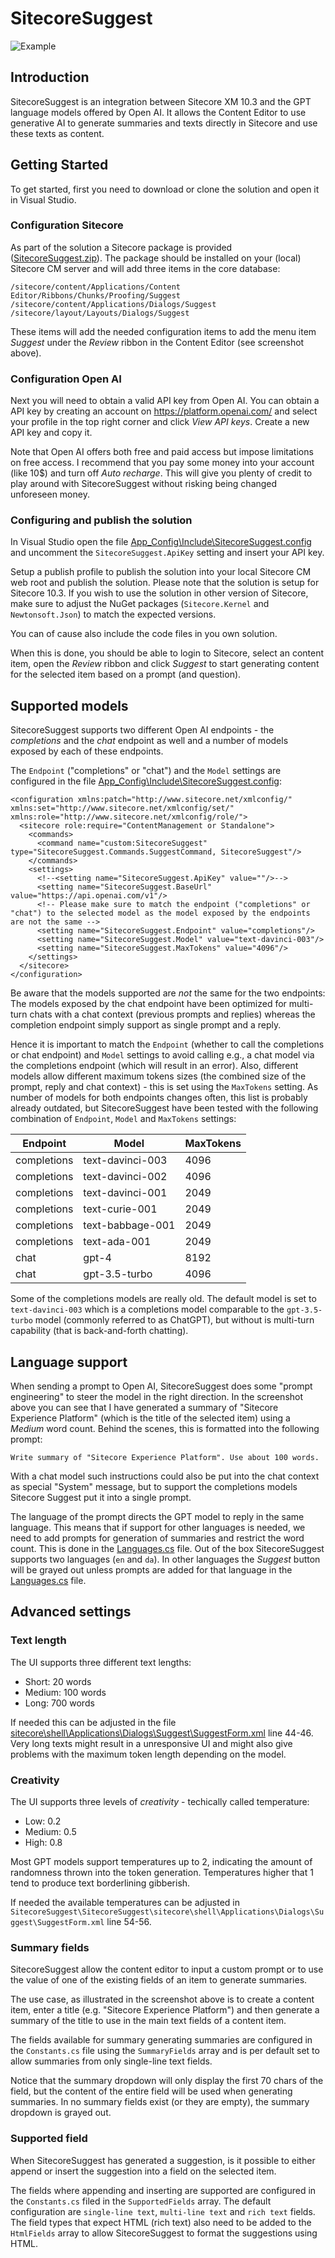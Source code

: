 # SitecoreSuggest

![Example](https://raw.githubusercontent.com/kristofferkjeldby/SitecoreSuggest/main/readme.png)

## Introduction

SitecoreSuggest is an integration between Sitecore XM 10.3 and the GPT language models offered by Open AI. It allows the Content Editor to use generative AI to generate summaries and texts directly in Sitecore and use these texts as content.

## Getting Started

To get started, first you need to download or clone the solution and open it in Visual Studio.

### Configuration Sitecore

As part of the solution a Sitecore package is provided ([SitecoreSuggest.zip](SitecoreSuggest.zip)). The package should be installed on your (local) Sitecore CM server and will add three items in the core database:

```
/sitecore/content/Applications/Content Editor/Ribbons/Chunks/Proofing/Suggest
/sitecore/content/Applications/Dialogs/Suggest
/sitecore/layout/Layouts/Dialogs/Suggest
```

These items will add the needed configuration items to add the menu item *Suggest* under the *Review* ribbon in the Content Editor (see screenshot above).

### Configuration Open AI

Next you will need to obtain a valid API key from Open AI. You can obtain a API key by creating an account on https://platform.openai.com/ and select your profile in the top right corner and click *View API keys*. Create a new API key and copy it.

Note that Open AI offers both free and paid access but impose limitations on free access. I recommend that you pay some money into your account (like 10$) and turn off *Auto recharge*. This will give you plenty of credit to play around with SitecoreSuggest without risking being changed unforeseen money.

### Configuring and publish the solution

In Visual Studio open the file [App_Config\Include\SitecoreSuggest.config](SitecoreSuggest/App_Config/Include/SitecoreSuggest.config) and uncomment the `SitecoreSuggest.ApiKey` setting and insert your API key. 

Setup a publish profile to publish the solution into your local Sitecore CM web root and publish the solution. Please note that the solution is setup for Sitecore 10.3. If you wish to use the solution in other version of Sitecore, make sure to adjust the NuGet packages (`Sitecore.Kernel` and `Newtonsoft.Json`) to match the expected versions.

You can of cause also include the code files in you own solution.

When this is done, you should be able to login to Sitecore, select an content item, open the *Review* ribbon and click *Suggest* to start generating content for the selected item based on a prompt (and question).

## Supported models

SitecoreSuggest supports two different Open AI endpoints - the _completions_ and the _chat_ endpoint as well and a number of models exposed by each of these endpoints. 

The `Endpoint` ("completions" or "chat") and the `Model` settings are configured in the file [App_Config\Include\SitecoreSuggest.config](SitecoreSuggest/App_Config/Include/SitecoreSuggest.config):

```
<configuration xmlns:patch="http://www.sitecore.net/xmlconfig/" xmlns:set="http://www.sitecore.net/xmlconfig/set/" xmlns:role="http://www.sitecore.net/xmlconfig/role/">
  <sitecore role:require="ContentManagement or Standalone">
    <commands>
      <command name="custom:SitecoreSuggest" type="SitecoreSuggest.Commands.SuggestCommand, SitecoreSuggest"/>
    </commands>
    <settings>
      <!--<setting name="SitecoreSuggest.ApiKey" value=""/>-->
      <setting name="SitecoreSuggest.BaseUrl" value="https://api.openai.com/v1"/>
      <!-- Please make sure to match the endpoint ("completions" or "chat") to the selected model as the model exposed by the endpoints are not the same -->
      <setting name="SitecoreSuggest.Endpoint" value="completions"/>
      <setting name="SitecoreSuggest.Model" value="text-davinci-003"/>
      <setting name="SitecoreSuggest.MaxTokens" value="4096"/>
    </settings>
  </sitecore>
</configuration>
```

Be aware that the models supported are _not_ the same for the two endpoints: The models exposed by the chat endpoint have been optimized for multi-turn chats with a chat context (previous prompts and replies) whereas the completion endpoint simply support as single prompt and a reply. 

Hence it is important to match the `Endpoint` (whether to call the completions or chat endpoint) and `Model` settings to avoid calling e.g., a chat model via the completions endpoint (which will result in an error). Also, different models allow different maximum tokens sizes (the combined size of the prompt, reply and chat context) - this is set using the `MaxTokens` setting. As number of models for both endpoints changes often, this list is probably already outdated, but SitecoreSuggest have been tested with the following combination of `Endpoint`, `Model` and `MaxTokens` settings:

|Endpoint|Model|MaxTokens|
|---|---|---|
|completions|text-davinci-003|4096|
|completions|text-davinci-002|4096|
|completions|text-davinci-001|2049|
|completions|text-curie-001|2049|
|completions|text-babbage-001|2049|
|completions|text-ada-001|2049|
|chat|gpt-4|8192|
|chat|gpt-3.5-turbo|4096|

Some of the completions models are really old. The default model is set to `text-davinci-003` which is a completions model comparable to the `gpt-3.5-turbo` model (commonly referred to as ChatGPT), but without is multi-turn capability (that is back-and-forth chatting). 

## Language support

When sending a prompt to Open AI, SitecoreSuggest does some "prompt engineering" to steer the model in the right direction. In the screenshot above you can see that I have generated a summary of "Sitecore Experience Platform" (which is the title of the selected item) using a *Medium* word count. Behind the scenes, this is formatted into the following prompt: 

```
Write summary of "Sitecore Experience Platform". Use about 100 words.
```

With a chat model such instructions could also be put into the chat context as special "System" message, but to support the completions models Sitecore Suggest put it into a single prompt.

The language of the prompt directs the GPT model to reply in the same language. This means that if support for other languages is needed, we need to add prompts for generation of summaries and restrict the word count. This is done in the [Languages.cs](SitecoreSuggest/Languages.cs) file. Out of the box SitecoreSuggest supports two languages (`en` and `da`). In other languages the *Suggest* button will be grayed out unless prompts are added for that language in the [Languages.cs](SitecoreSuggest/Languages.cs) file. 

## Advanced settings

### Text length

The UI supports three different text lengths:

- Short: 20 words
- Medium: 100 words
- Long: 700 words

If needed this can be adjusted in the file [sitecore\shell\Applications\Dialogs\Suggest\SuggestForm.xml](SitecoreSuggest/sitecore/shell/Applications/Dialogs/Suggest/SuggestForm.xml) line 44-46. Very long texts might result in a unresponsive UI and might also give problems with the maximum token length depending on the model.

### Creativity

The UI supports three levels of *creativity* - techically called temperature:

- Low: 0.2
- Medium: 0.5
- High: 0.8

Most GPT models support temperatures up to 2, indicating the amount of randomness thrown into the token generation. Temperatures higher that 1 tend to produce text borderlining gibberish. 

If needed the available temperatures can be adjusted in `SitecoreSuggest\SitecoreSuggest\sitecore\shell\Applications\Dialogs\Suggest\SuggestForm.xml` line 54-56.

### Summary fields

SitecoreSuggest allow the content editor to input a custom prompt or to use the value of one of the existing fields of an item to generate summaries.

The use case, as illustrated in the screenshot above is to create a content item, enter a title (e.g. "Sitecore Experience Platform") and then generate a summary of the title to use in the main text fields of a content item.

The fields available for summary generating summaries are configured in the `Constants.cs` file using the `SummaryFields` array and is per default set to allow summaries from only single-line text fields. 

Notice that the summary dropdown will only display the first 70 chars of the field, but the content of the entire field will be used when generating summaries. In no summary fields exist (or they are empty), the summary dropdown is grayed out.

### Supported field

When SitecoreSuggest has generated a suggestion, is it possible to either append or insert the suggestion into a field on the selected item. 

The fields where appending and inserting are supported are configured in the `Constants.cs` filed in the `SupportedFields` array. The default configuration are `single-line text`, `multi-line text` and `rich text` fields. The field types that expect HTML (rich text) also need to be added to the `HtmlFields` array to allow SitecoreSuggest to format the suggestions using HTML. 




